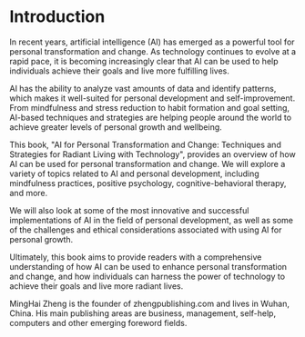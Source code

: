# Introduction

In recent years, artificial intelligence (AI) has emerged as a powerful tool for personal transformation and change. As technology continues to evolve at a rapid pace, it is becoming increasingly clear that AI can be used to help individuals achieve their goals and live more fulfilling lives.

AI has the ability to analyze vast amounts of data and identify patterns, which makes it well-suited for personal development and self-improvement. From mindfulness and stress reduction to habit formation and goal setting, AI-based techniques and strategies are helping people around the world to achieve greater levels of personal growth and wellbeing.

This book, "AI for Personal Transformation and Change: Techniques and Strategies for Radiant Living with Technology", provides an overview of how AI can be used for personal transformation and change. We will explore a variety of topics related to AI and personal development, including mindfulness practices, positive psychology, cognitive-behavioral therapy, and more.

We will also look at some of the most innovative and successful implementations of AI in the field of personal development, as well as some of the challenges and ethical considerations associated with using AI for personal growth.

Ultimately, this book aims to provide readers with a comprehensive understanding of how AI can be used to enhance personal transformation and change, and how individuals can harness the power of technology to achieve their goals and live more radiant lives.

MingHai Zheng is the founder of zhengpublishing.com and lives in Wuhan, China. His main publishing areas are business, management, self-help, computers and other emerging foreword fields.
